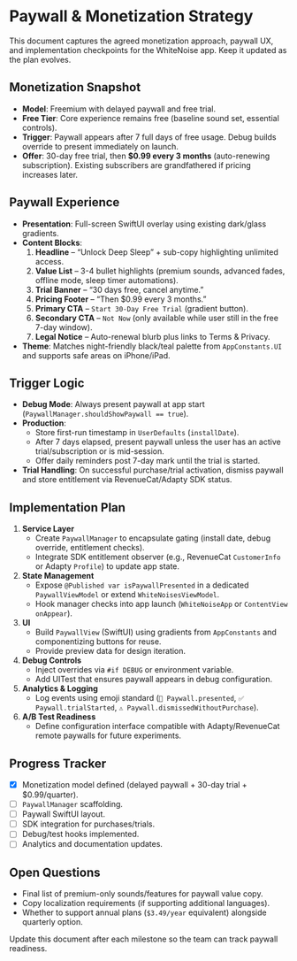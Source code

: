 # Paywall & Monetization Strategy

This document captures the agreed monetization approach, paywall UX, and implementation checkpoints for the WhiteNoise app. Keep it updated as the plan evolves.

## Monetization Snapshot
- **Model**: Freemium with delayed paywall and free trial.
- **Free Tier**: Core experience remains free (baseline sound set, essential controls).
- **Trigger**: Paywall appears after 7 full days of free usage. Debug builds override to present immediately on launch.
- **Offer**: 30-day free trial, then **$0.99 every 3 months** (auto-renewing subscription). Existing subscribers are grandfathered if pricing increases later.

## Paywall Experience
- **Presentation**: Full-screen SwiftUI overlay using existing dark/glass gradients.
- **Content Blocks**:
  1. **Headline** – “Unlock Deep Sleep” + sub-copy highlighting unlimited access.
  2. **Value List** – 3-4 bullet highlights (premium sounds, advanced fades, offline mode, sleep timer automations).
  3. **Trial Banner** – “30 days free, cancel anytime.”
  4. **Pricing Footer** – “Then $0.99 every 3 months.”
  5. **Primary CTA** – `Start 30-Day Free Trial` (gradient button).
  6. **Secondary CTA** – `Not Now` (only available while user still in the free 7-day window).
  7. **Legal Notice** – Auto-renewal blurb plus links to Terms & Privacy.
- **Theme**: Matches night-friendly black/teal palette from `AppConstants.UI` and supports safe areas on iPhone/iPad.

## Trigger Logic
- **Debug Mode**: Always present paywall at app start (`PaywallManager.shouldShowPaywall == true`).
- **Production**:
  - Store first-run timestamp in `UserDefaults` (`installDate`).
  - After 7 days elapsed, present paywall unless the user has an active trial/subscription or is mid-session.
  - Offer daily reminders post 7-day mark until the trial is started.
- **Trial Handling**: On successful purchase/trial activation, dismiss paywall and store entitlement via RevenueCat/Adapty SDK status.

## Implementation Plan
1. **Service Layer**
   - Create `PaywallManager` to encapsulate gating (install date, debug override, entitlement checks).
   - Integrate SDK entitlement observer (e.g., RevenueCat `CustomerInfo` or Adapty `Profile`) to update app state.
2. **State Management**
   - Expose `@Published var isPaywallPresented` in a dedicated `PaywallViewModel` or extend `WhiteNoisesViewModel`.
   - Hook manager checks into app launch (`WhiteNoiseApp` or `ContentView` `onAppear`).
3. **UI**
   - Build `PaywallView` (SwiftUI) using gradients from `AppConstants` and componentizing buttons for reuse.
   - Provide preview data for design iteration.
4. **Debug Controls**
   - Inject overrides via `#if DEBUG` or environment variable.
   - Add UITest that ensures paywall appears in debug configuration.
5. **Analytics & Logging**
   - Log events using emoji standard (`🎯 Paywall.presented`, `✅ Paywall.trialStarted`, `⚠️ Paywall.dismissedWithoutPurchase`).
6. **A/B Test Readiness**
   - Define configuration interface compatible with Adapty/RevenueCat remote paywalls for future experiments.

## Progress Tracker
- [x] Monetization model defined (delayed paywall + 30-day trial + $0.99/quarter).
- [ ] `PaywallManager` scaffolding.
- [ ] Paywall SwiftUI layout.
- [ ] SDK integration for purchases/trials.
- [ ] Debug/test hooks implemented.
- [ ] Analytics and documentation updates.

## Open Questions
- Final list of premium-only sounds/features for paywall value copy.
- Copy localization requirements (if supporting additional languages).
- Whether to support annual plans (`$3.49/year` equivalent) alongside quarterly option.

Update this document after each milestone so the team can track paywall readiness.
